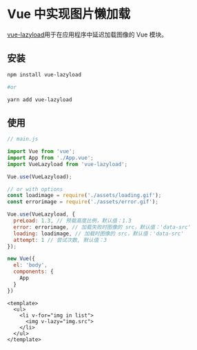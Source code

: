 # Vue 中实现图片懒加载

[vue-lazyload](https://github.com/hilongjw/vue-lazyload)用于在应用程序中延迟加载图像的 Vue 模块。

## 安装

``` bash
npm install vue-lazyload

#or

yarn add vue-lazyload
```

## 使用

``` js
// main.js

import Vue from 'vue';
import App from './App.vue';
import VueLazyload from 'vue-lazyload';

Vue.use(VueLazyload);

// or with options
const loadimage = require('./assets/loading.gif');
const errorimage = require('./assets/error.gif');

Vue.use(VueLazyload, {
  preLoad: 1.3, // 预载高度比例，默认值：1.3
  error: errorimage, // 加载失败时图像的 src，默认值：'data-src'
  loading: loadimage, // 加载时图像的 src，默认值：'data-src'
  attempt: 1 // 尝试次数, 默认值：3
});

new Vue({
  el: 'body',
  components: {
    App
  }
})
```

``` vue
<template>
  <ul>
    <li v-for="img in list">
      <img v-lazy="img.src">
    </li>
  </ul>
</template>
```
